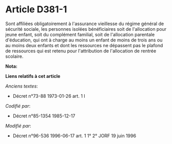# Article D381-1

Sont affiliées obligatoirement à l'assurance vieillesse du régime général de sécurité sociale, les personnes isolées
bénéficiaires soit de l'allocation pour jeune enfant, soit du complément familial, soit de l'allocation parentale
d'éducation, qui ont à charge au moins un enfant de moins de trois ans ou au moins deux enfants et dont les ressources ne
dépassent pas le plafond de ressources qui est retenu pour l'attribution de l'allocation de rentrée scolaire.

**Nota:**



**Liens relatifs à cet article**

_Anciens textes_:

  - Décret n°73-88 1973-01-26 art. 1 I

_Codifié par_:

  - Décret n°85-1354 1985-12-17

_Modifié par_:

  - Décret n°96-536 1996-06-17 art. 1 1° 2° JORF 19 juin 1996
